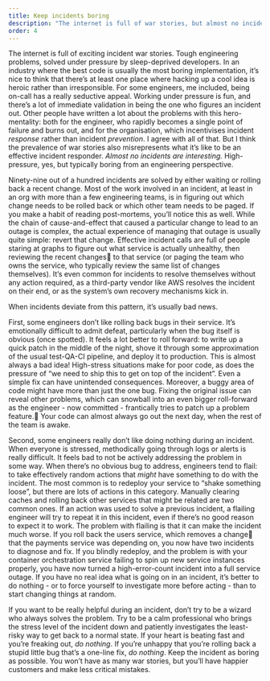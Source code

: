 ```yaml
---
title: Keep incidents boring
description: "The internet is full of war stories, but almost no incidents are like that"
order: 4
---
```


The internet is full of exciting incident war stories. Tough engineering problems, solved under pressure by sleep-deprived developers. In an industry where the best code is usually the most boring implementation, it’s nice to think that there’s at least one place where hacking up a cool idea is heroic rather than irresponsible. For some engineers, me included, being on-call has a really seductive appeal. Working under pressure is fun, and there’s a lot of immediate validation in being the one who figures an incident out. Other people have written a lot about the problems with this hero-mentality: both for the engineer, who rapidly becomes a single point of failure and burns out, and for the organisation, which incentivises incident _response_ rather than incident _prevention_. I agree with all of that. But I think the prevalence of war stories also misrepresents what it’s like to be an effective incident responder. *Almost no incidents are interesting.* High-pressure, yes, but typically boring from an engineering perspective.

Ninety-nine out of a hundred incidents are solved by either waiting or rolling back a recent change. Most of the work involved in an incident, at least in an org with more than a few engineering teams, is in figuring out which change needs to be rolled back or which other team needs to be paged. If you make a habit of reading post-mortems, you’ll notice this as well. While the chain of cause-and-effect that caused a particular change to lead to an outage is complex, the actual experience of managing that outage is usually quite simple: revert that change. Effective incident calls are full of people staring at graphs to figure out what service is actually unhealthy, then reviewing the recent changes to that service (or paging the team who owns the service, who typically review the same list of changes themselves). It’s even common for incidents to resolve themselves without any action required, as a third-party vendor like AWS resolves the incident on their end, or as the system’s own recovery mechanisms kick in.

When incidents deviate from this pattern, it’s usually bad news.

First, some engineers don’t like rolling back bugs in their service. It’s emotionally difficult to admit defeat, particularly when the bug itself is obvious (once spotted). It feels a lot better to roll forward: to write up a quick patch in the middle of the night, shove it through some approximation of the usual test-QA-CI pipeline, and deploy it to production. This is almost always a bad idea! High-stress situations make for poor code, as does the pressure of “we need to ship this to get on top of the incident”. Even a simple fix can have unintended consequences. Moreover, a buggy area of code might have more than just the one bug. Fixing the original issue can reveal other problems, which can snowball into an even bigger roll-forward as the engineer - now committed - frantically tries to patch up a problem feature. Your code can almost always go out the next day, when the rest of the team is awake.

Second, some engineers really don’t like doing nothing during an incident. When everyone is stressed, methodically going through logs or alerts is really difficult. It feels bad to not be actively addressing the problem in some way. When there’s no obvious bug to address, engineers tend to flail: to take effectively random actions that _might_ have something to do with the incident. The most common is to redeploy your service to “shake something loose”, but there are lots of actions in this category. Manually clearing caches and rolling back other services that might be related are two common ones. If an action was used to solve a previous incident, a flailing engineer will try to repeat it in this incident, even if there’s no good reason to expect it to work. The problem with flailing is that it can make the incident much worse. If you roll back the users service, which removes a change that the payments service was depending on, you now have two incidents to diagnose and fix. If you blindly redeploy, and the problem is with your container orchestration service failing to spin up new service instances properly, you have now turned a high-error-count incident into a full service outage. If you have no real idea what is going on in an incident, it’s better to do nothing - or to force yourself to investigate more before acting - than to start changing things at random.

If you want to be really helpful during an incident, don’t try to be a wizard who always solves the problem. Try to be a calm professional who brings the stress level of the incident down and patiently investigates the least-risky way to get back to a normal state. If your heart is beating fast and you’re freaking out, _do nothing_. If you’re unhappy that you’re rolling back a stupid little bug that’s a one-line fix, _do nothing_. Keep the incident as boring as possible. You won’t have as many war stories, but you’ll have happier customers and make less critical mistakes.